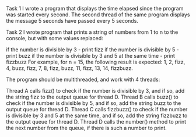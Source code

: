Task 1
I wrote a program that displays the time elapsed since the program was started every second.
The second thread of the same program displays the message 5 seconds have passed every 5 seconds.

Task 2
I wrote program that prints a string of numbers from 1 to n to the console, but with some values replaced:

if the number is divisible by 3 - print fizz
if the number is divisible by 5 - print buzz
if the number is divisible by 3 and 5 at the same time - print fizzbuzz
For example, for n = 15, the following result is expected: 1, 2, fizz, 4, buzz, fizz, 7, 8, fizz, buzz, 11, fizz, 13, 14, fizzbuzz.

The program should be multithreaded, and work with 4 threads:

Thread A calls fizz() to check if the number is divisible by 3, and if so, add the string fizz to the output queue for thread D.
Thread B calls buzz() to check if the number is divisible by 5, and if so, add the string buzz to the output queue for thread D.
Thread C calls fizzbuzz() to check if the number is divisible by 3 and 5 at the same time, and if so, add the string fizzbuzz to the output queue for thread D.
Thread D calls the number() method to print the next number from the queue, if there is such a number to print.
